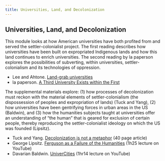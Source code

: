 ```yaml
---
title: Universities, Land, and Decolonization
---
```


## Universities, Land, and Decolonization

This module looks at how American universities have both profited from and served the settler-colonialist project. The first reading describes how universities have been built on expropriated Indigenous lands and how this land continues to enrich universities. The second reading by la paperson explores the possibilities of subverting, within universities, settler-colonialism and its technologies of oppression.  



*   Lee and Ahtone. [Land-grab universities](https://www.hcn.org/issues/52.4/indigenous-affairs-education-land-grab-universities)
*   la paperson. [A Third University Exists within the First](https://manifold.umn.edu/read/a-third-university-is-possible/section/7ec715f1-b01f-4080-a3e2-19944cd2ebc4#ch03)

The supplemental materials explore: (1) how processes of decolonization must reckon with the material elements of settler-colonialism (the dispossession of peoples and expropriation of lands) (Tuck and Yang), (2) how universities have been gentrifying forces in urban areas in the US (Baldwin), and (3) how the humanities subjects taught at universities offer an understanding of “the human” that is geared for exclusion of certain people, thereby reproducing the settler-colonialist ideology on which the US was founded (Lipsitz).



*   Tuck and Yang. [Decolonization is not a metaphor](http://clas.osu.edu/sites/clas.osu.edu/files/Tuck%20and%20Yang%202012%20Decolonization%20is%20not%20a%20metaphor.pdf) (40 page article)
*   George Lipsitz. [Ferguson as a Failure of the Humanities](https://www.youtube.com/watch?v=mV3x0mk3kLQ) (1h25 lecture on YouTube) 
*   Davarian Baldwin. [UniverCities](https://www.youtube.com/watch?v=7QOb9TcEb4k) (1hr14  lecture on YouTube)


